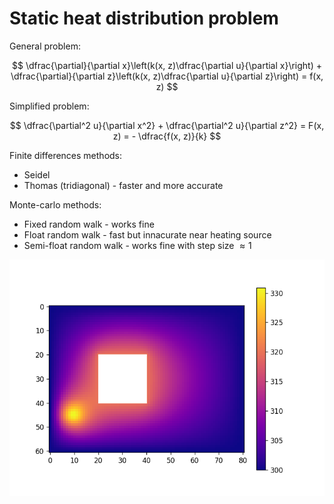 # Static heat distribution problem

General problem:

$$
\dfrac{\partial}{\partial x}\left(k(x, z)\dfrac{\partial u}{\partial x}\right) +
\dfrac{\partial}{\partial z}\left(k(x, z)\dfrac{\partial u}{\partial z}\right)
= f(x, z)
$$

Simplified problem:

$$
\dfrac{\partial^2 u}{\partial x^2} + \dfrac{\partial^2 u}{\partial z^2} = F(x, z) = - \dfrac{f(x, z)}{k}
$$

Finite differences methods:
- Seidel
- Thomas (tridiagonal) - faster and more accurate

Monte-carlo methods:
- Fixed random walk - works fine
- Float random walk - fast but innacurate near heating source
- Semi-float random walk - works fine with step size $\approx 1$

![Finite differences solution example](/seidel1.png)
